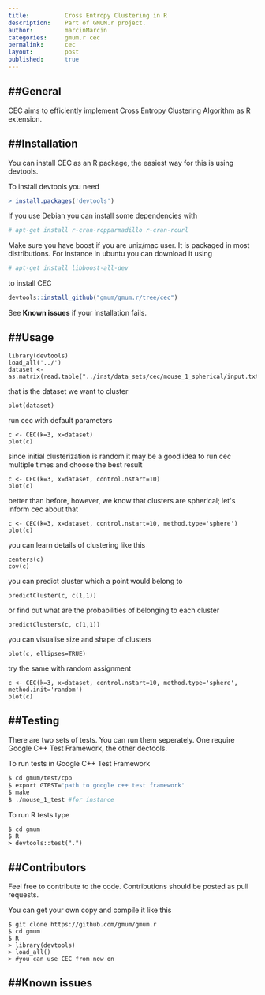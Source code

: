 ```yaml
---
title:          Cross Entropy Clustering in R
description:    Part of GMUM.r project.
author:         marcinMarcin
categories:     gmum.r cec
permalink:      cec
layout:         post
published:      true
---
```


##General
------

CEC aims to efficiently implement Cross Entropy Clustering Algorithm as R extension.

##Installation
-----------

You can install CEC as an R package, the easiest way for this is using devtools.

To install devtools you need

```R
> install.packages('devtools')
```

If you use Debian you can install some dependencies with

```bash
# apt-get install r-cran-rcpparmadillo r-cran-rcurl
```

Make sure you have boost if you are unix/mac user. It is packaged in most distributions.
For instance in ubuntu you can download it using

```bash
# apt-get install libboost-all-dev
```

to install CEC

```R
devtools::install_github("gmum/gmum.r/tree/cec")
```

See **Known issues** if your installation fails.

##Usage
-----

```{r fig.width=7, fig.height=6}
library(devtools)
load_all('../')
dataset <- as.matrix(read.table("../inst/data_sets/cec/mouse_1_spherical/input.txt"))
```

that is the dataset we want to cluster

```{r fig.width=7, fig.height=6}
plot(dataset)
```

run cec with default parameters

```{r fig.width=7, fig.height=6}
c <- CEC(k=3, x=dataset)
plot(c)
```

since initial clusterization is random it may be a good idea to run cec multiple times and choose the best result

```{r fig.width=7, fig.height=6}
c <- CEC(k=3, x=dataset, control.nstart=10)
plot(c)
```

better than before, however, we know that clusters are spherical; let's inform cec about that

```{r fig.width=7, fig.height=6}
c <- CEC(k=3, x=dataset, control.nstart=10, method.type='sphere')
plot(c)
```

you can learn details of clustering like this

```{r fig.width=7, fig.height=6}
centers(c)
cov(c)
```

you can predict cluster which a point would belong to

```{r fig.width=7, fig.height=6}
predictCluster(c, c(1,1))
```

or find out what are the probabilities of belonging to each cluster

```{r fig.width=7, fig.height=6}
predictClusters(c, c(1,1))
```

you can visualise size and shape of clusters

```{r fig.width=7, fig.height=6}
plot(c, ellipses=TRUE)
```

try the same with random assignment

```{r fig.width=7, fig.height=6}
c <- CEC(k=3, x=dataset, control.nstart=10, method.type='sphere', method.init='random')
plot(c)
```

##Testing
-----
There are two sets of tests. You can run them seperately. One require Google C++ Test Framework, the other dectools.

To run tests in Google C++ Test Framework

```bash
$ cd gmum/test/cpp
$ export GTEST='path to google c++ test framework'
$ make
$ ./mouse_1_test #for instance
```

To run R tests type

```
$ cd gmum
$ R
> devtools::test(".")
```

##Contributors
---------
Feel free to contribute to the code. Contributions should be posted as pull requests.

You can get your own copy and compile it like this

```
$ git clone https://github.com/gmum/gmum.r
$ cd gmum
$ R
> library(devtools)
> load_all()
> #you can use CEC from now on
```

##Known issues
---------
